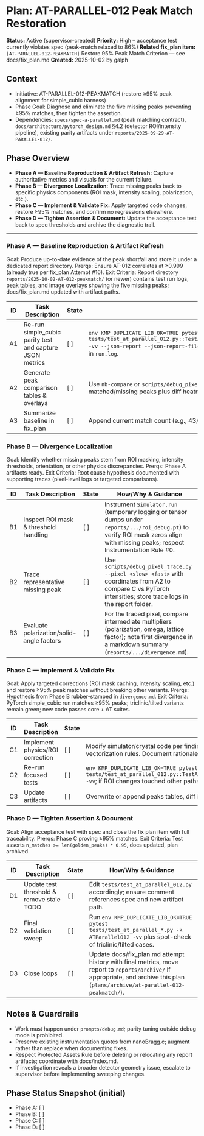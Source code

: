 # Plan: AT-PARALLEL-012 Peak Match Restoration

**Status:** Active (supervisor-created)
**Priority:** High – acceptance test currently violates spec (peak-match relaxed to 86%)
**Related fix_plan item:** `[AT-PARALLEL-012-PEAKMATCH]` Restore 95% Peak Match Criterion — see docs/fix_plan.md
**Created:** 2025-10-02 by galph

## Context
- Initiative: AT-PARALLEL-012-PEAKMATCH (restore ≥95% peak alignment for simple_cubic harness)
- Phase Goal: Diagnose and eliminate the five missing peaks preventing ≥95% matches, then tighten the assertion.
- Dependencies: `specs/spec-a-parallel.md` (peak matching contract), `docs/architecture/pytorch_design.md` §4.2 (detector ROI/intensity pipeline), existing parity artifacts under `reports/2025-09-29-AT-PARALLEL-012/`.

## Phase Overview
- **Phase A — Baseline Reproduction & Artifact Refresh:** Capture authoritative metrics and visuals for the current failure.
- **Phase B — Divergence Localization:** Trace missing peaks back to specific physics components (ROI mask, intensity scaling, polarization, etc.).
- **Phase C — Implement & Validate Fix:** Apply targeted code changes, restore ≥95% matches, and confirm no regressions elsewhere.
- **Phase D — Tighten Assertion & Document:** Update the acceptance test back to spec thresholds and archive the diagnostic trail.

---

### Phase A — Baseline Reproduction & Artifact Refresh
Goal: Produce up-to-date evidence of the peak shortfall and store it under a dedicated report directory.
Prerqs: Ensure AT-012 correlates at ≥0.999 (already true per fix_plan Attempt #16).
Exit Criteria: Report directory `reports/2025-10-02-AT-012-peakmatch/` (or newer) contains test run logs, peak tables, and image overlays showing the five missing peaks; docs/fix_plan.md updated with artifact paths.

| ID | Task Description | State | How/Why & Guidance |
| --- | --- | --- | --- |
| A1 | Re-run simple_cubic parity test and capture JSON metrics | [ ] | `env KMP_DUPLICATE_LIB_OK=TRUE pytest tests/test_at_parallel_012.py::TestATParallel012ReferencePatternCorrelation::test_simple_cubic_correlation -vv --json-report --json-report-file reports/2025-10-02-AT-012-peakmatch/test_results.json`; include stdout in `run.log`. |
| A2 | Generate peak comparison tables & overlays | [ ] | Use `nb-compare` or `scripts/debug_pixel_trace.py --mode peaks` with identical detector config; save CSV of matched/missing peaks plus diff heatmap PNGs into the report directory. |
| A3 | Summarize baseline in fix_plan | [ ] | Append current match count (e.g., 43/50) and artifact paths to `[AT-PARALLEL-012-PEAKMATCH]` entry. |

### Phase B — Divergence Localization
Goal: Identify whether missing peaks stem from ROI masking, intensity thresholds, orientation, or other physics discrepancies.
Prerqs: Phase A artifacts ready.
Exit Criteria: Root cause hypothesis documented with supporting traces (pixel-level logs or targeted comparisons).

| ID | Task Description | State | How/Why & Guidance |
| --- | --- | --- | --- |
| B1 | Inspect ROI mask & threshold handling | [ ] | Instrument `Simulator.run` (temporary logging or tensor dumps under `reports/.../roi_debug.pt`) to verify ROI mask zeros align with missing peaks; respect Instrumentation Rule #0. |
| B2 | Trace representative missing peak | [ ] | Use `scripts/debug_pixel_trace.py --pixel <slow> <fast>` with coordinates from A2 to compare C vs PyTorch intensities; store trace logs in the report folder. |
| B3 | Evaluate polarization/solid-angle factors | [ ] | For the traced pixel, compare intermediate multipliers (polarization, omega, lattice factor); note first divergence in a markdown summary (`reports/.../divergence.md`). |

### Phase C — Implement & Validate Fix
Goal: Apply targeted corrections (ROI mask caching, intensity scaling, etc.) and restore ≥95% peak matches without breaking other variants.
Prerqs: Hypothesis from Phase B rubber-stamped in `divergence.md`.
Exit Criteria: PyTorch simple_cubic run matches ≥95% peaks; triclinic/tilted variants remain green; new code passes core + AT suites.

| ID | Task Description | State | How/Why & Guidance |
| --- | --- | --- | --- |
| C1 | Implement physics/ROI correction | [ ] | Modify simulator/crystal code per findings; ensure no `.item()` is introduced on grad tensors and follow vectorization rules. Document rationale inline sparingly. |
| C2 | Re-run focused tests | [ ] | `env KMP_DUPLICATE_LIB_OK=TRUE pytest tests/test_at_parallel_012.py::TestATParallel012ReferencePatternCorrelation::test_simple_cubic_correlation -vv`; if ROI changes touched other paths, rerun AT-012 tilt/triclinic variants. |
| C3 | Update artifacts | [ ] | Overwrite or append peaks tables, diff images, and trace summaries showing ≥95% matches. |

### Phase D — Tighten Assertion & Document
Goal: Align acceptance test with spec and close the fix plan item with full traceability.
Prerqs: Phase C proving ≥95% matches.
Exit Criteria: Test asserts `n_matches >= len(golden_peaks) * 0.95`, docs updated, plan archived.

| ID | Task Description | State | How/Why & Guidance |
| --- | --- | --- | --- |
| D1 | Update test threshold & remove stale TODO | [ ] | Edit `tests/test_at_parallel_012.py` accordingly; ensure comment references spec and new artifact path. |
| D2 | Final validation sweep | [ ] | Run `env KMP_DUPLICATE_LIB_OK=TRUE pytest tests/test_at_parallel_*.py -k ATParallel012 -vv` plus spot-check of triclinic/tilted cases. |
| D3 | Close loops | [ ] | Update docs/fix_plan.md attempt history with final metrics, move report to `reports/archive/` if appropriate, and archive this plan (`plans/archive/at-parallel-012-peakmatch/`). |

## Notes & Guardrails
- Work must happen under `prompts/debug.md`; parity tuning outside debug mode is prohibited.
- Preserve existing instrumentation quotes from nanoBragg.c; augment rather than replace when documenting fixes.
- Respect Protected Assets Rule before deleting or relocating any report artifacts; coordinate with docs/index.md.
- If investigation reveals a broader detector geometry issue, escalate to supervisor before implementing sweeping changes.

## Phase Status Snapshot (initial)
- Phase A: [ ]
- Phase B: [ ]
- Phase C: [ ]
- Phase D: [ ]

